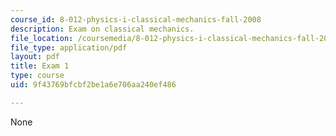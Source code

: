 ```yaml
---
course_id: 8-012-physics-i-classical-mechanics-fall-2008
description: Exam on classical mechanics.
file_location: /coursemedia/8-012-physics-i-classical-mechanics-fall-2008/9f43769bfcbf2be1a6e706aa240ef486_exam1.pdf
file_type: application/pdf
layout: pdf
title: Exam 1
type: course
uid: 9f43769bfcbf2be1a6e706aa240ef486

---
```

None